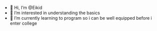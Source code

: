 - 👋 Hi, I’m @Eikid
- 👀 I’m interested in understanding the basics
- 🌱 I’m currently learning to program so i can be well equipped before i enter college


